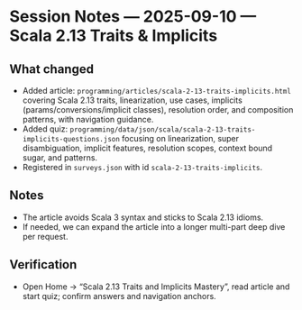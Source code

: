# Session Notes — 2025-09-10 — Scala 2.13 Traits & Implicits

## What changed
- Added article: `programming/articles/scala-2-13-traits-implicits.html` covering Scala 2.13 traits, linearization, use cases, implicits (params/conversions/implicit classes), resolution order, and composition patterns, with navigation guidance.
- Added quiz: `programming/data/json/scala/scala-2-13-traits-implicits-questions.json` focusing on linearization, super disambiguation, implicit features, resolution scopes, context bound sugar, and patterns.
- Registered in `surveys.json` with id `scala-2-13-traits-implicits`.

## Notes
- The article avoids Scala 3 syntax and sticks to Scala 2.13 idioms.
- If needed, we can expand the article into a longer multi-part deep dive per request.

## Verification
- Open Home → “Scala 2.13 Traits and Implicits Mastery”, read article and start quiz; confirm answers and navigation anchors.

